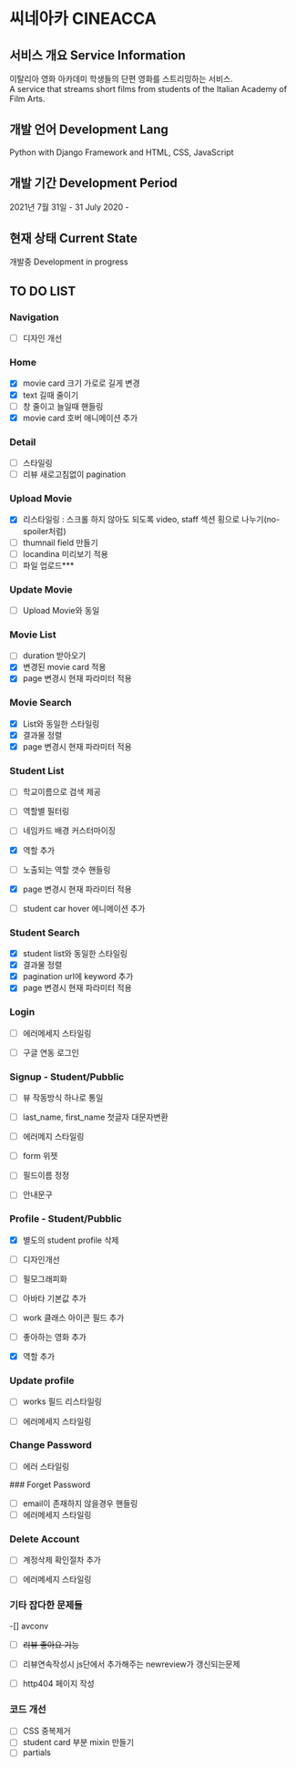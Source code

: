 # 씨네아카 CINEACCA 


## 서비스 개요 Service Information

이탈리아 영화 아카데미 학생들의 단편 영화를 스트리밍하는 서비스.  
A service that streams short films from students of the Italian Academy of Film Arts.

## 개발 언어 Development Lang

Python with Django Framework and HTML, CSS, JavaScript

## 개발 기간 Development Period

2021년 7월 31일 - 
31 July 2020 -


## 현재 상태 Current State

개발중
Development in progress


## TO DO LIST 

### Navigation

- [ ] 디자인 개선
  
### Home

- [x] movie card 크기 가로로 길게 변경
- [x] text 길때 줄이기
- [ ] 창 줄이고 늘일때 핸들링
- [x] movie card 호버 애니메이션 추가

### Detail
  
- [ ] 스타일링
- [ ] 리뷰 새로고침없이 pagination

### Upload Movie
  
- [x] 리스타일링 : 스크롤 하지 않아도 되도록 video, staff 섹션 횡으로 나누기(no-spoiler처럼)
- [ ] thumnail field 만들기
- [ ] locandina 미리보기 적용
- [ ] 파일 업로드***

### Update Movie

- [ ] Upload Movie와 동일


### Movie List

- [ ] duration 받아오기
- [x] 변경된 movie card 적용
- [x] page 변경시 현재 파라미터 적용

### Movie Search

- [x] List와 동일한 스타일링
- [x] 결과물 정렬
- [x] page 변경시 현재 파라미터 적용

### Student List

- [ ] 학교이름으로 검색 제공
- [ ] 역할별 필터링
- [ ] 네임카드 배경 커스터마이징
- [x] 역할 추가 
- [ ] 노출되는 역할 갯수 핸들링
- [x] page 변경시 현재 파라미터 적용
- [ ] student car hover 에니메이션 추가


### Student Search
- [x] student list와 동일한 스타일링
- [x] 결과물 정렬
- [x] pagination url에 keyword 추가
- [x] page 변경시 현재 파라미터 적용

### Login

- [ ] 에러메세지 스타일링
- [ ] 구글 연동 로그인


### Signup - Student/Pubblic

- [ ] 뷰 작동방식 하나로 통일
- [ ] last_name, first_name 첫글자 대문자변환
- [ ] 에러메지 스타일링
- [ ] form 위젯
- [ ] 필드이름 정정
- [ ] 안내문구


### Profile - Student/Pubblic
- [x] 별도의 student profile 삭제
- [ ] 디자인개선
- [ ] 필모그래피화
- [ ] 아바타 기본값 추가
- [ ] work 클래스 아이콘 필드 추가
- [ ] 좋아하는 영화 추가
- [x] 역할 추가


### Update profile

- [ ] works 필드 리스타일링
- [ ] 에러메세지 스타일링
  

### Change Password

- [ ] 에러 스타일링

### Forget Password

- [ ] email이 존재하지 않을경우 핸들링
- [ ] 에러메세지 스타일링

###  Delete Account

- [ ] 계정삭제 확인절차 추가
- [ ] 에러메세지 스타일링




### 기타 잡다한 문제들

-[] avconv

- [ ] ~~리뷰 좋아요 기능~~

- [ ] 리뷰연속작성시 js단에서 추가해주는 newreview가 갱신되는문제
- [ ] http404 페이지 작성


### 코드 개선

- [ ] CSS 중복제거
- [ ] student card 부분 mixin 만들기
- [ ] partials